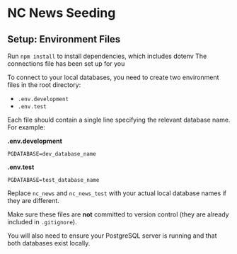 # NC News Seeding

## Setup: Environment Files

Run ```npm install``` to install dependencies, which includes dotenv
The connections file has been set up for you

To connect to your local databases, you need to create two environment files in the root directory:

- `.env.development`
- `.env.test`

Each file should contain a single line specifying the relevant database name. For example:

**.env.development**
```
PGDATABASE=dev_database_name
```

**.env.test**
```
PGDATABASE=test_database_name
```

Replace `nc_news` and `nc_news_test` with your actual local database names if they are different.

Make sure these files are **not** committed to version control (they are already included in `.gitignore`).

You will also need to ensure your PostgreSQL server is running and that both databases exist locally.